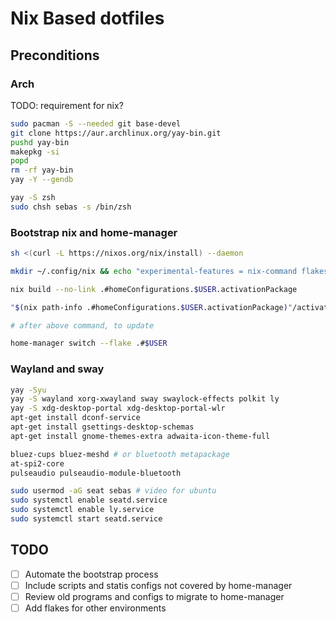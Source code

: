 # Nix Based dotfiles

## Preconditions

### Arch

TODO: requirement for nix?

```sh
sudo pacman -S --needed git base-devel
git clone https://aur.archlinux.org/yay-bin.git
pushd yay-bin
makepkg -si
popd
rm -rf yay-bin
yay -Y --gendb
```

```sh
yay -S zsh
sudo chsh sebas -s /bin/zsh
```

### Bootstrap nix and home-manager

```sh
sh <(curl -L https://nixos.org/nix/install) --daemon

mkdir ~/.config/nix && echo "experimental-features = nix-command flakes" | tee ~/.config/nix/nix.conf

nix build --no-link .#homeConfigurations.$USER.activationPackage

"$(nix path-info .#homeConfigurations.$USER.activationPackage)"/activate

# after above command, to update 

home-manager switch --flake .#$USER
```

### Wayland and sway

```sh
yay -Syu
yay -S wayland xorg-xwayland sway swaylock-effects polkit ly
yay -S xdg-desktop-portal xdg-desktop-portal-wlr
apt-get install dconf-service
apt-get install gsettings-desktop-schemas 
apt-get install gnome-themes-extra adwaita-icon-theme-full

bluez-cups bluez-meshd # or bluetooth metapackage
at-spi2-core
pulseaudio pulseaudio-module-bluetooth

sudo usermod -aG seat sebas # video for ubuntu
sudo systemctl enable seatd.service
sudo systemctl enable ly.service
sudo systemctl start seatd.service
```

## TODO

- [ ] Automate the bootstrap process
- [ ] Include scripts and statis configs not covered by home-manager
- [ ] Review old programs and configs to migrate to home-manager
- [ ] Add flakes for other environments
